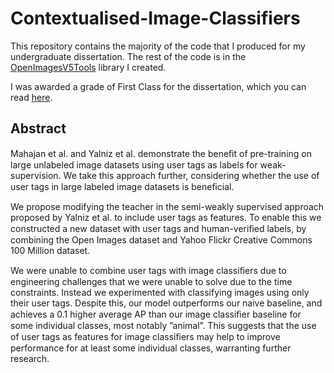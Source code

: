 # Contextualised-Image-Classifiers

This repository contains the majority of the code that I produced for my undergraduate dissertation. The rest of the code is in the [OpenImagesV5Tools](https://github.com/KieranLitschel/OpenImagesV5Tools) library I created. 

I was awarded a grade of First Class for the dissertation, which you can read [here](https://github.com/KieranLitschel/Contextualised-Image-Classifiers/blob/master/Honors_Project_Report.pdf). 

## Abstract

Mahajan et al. and Yalniz et al. demonstrate the beneﬁt of pre-training on large unlabeled image datasets using user tags as labels for weak-supervision. We take this approach further, considering whether the use of user tags in large labeled image datasets is beneﬁcial.

We propose modifying the teacher in the semi-weakly supervised approach proposed by Yalniz et al. to include user tags as features. To enable this we constructed a new dataset with user tags and human-veriﬁed labels, by combining the Open Images dataset and Yahoo Flickr Creative Commons 100 Million dataset.

We were unable to combine user tags with image classiﬁers due to engineering challenges that we were unable to solve due to the time constraints. Instead we experimented with classifying images using only their user tags. Despite this, our model outperforms our naive baseline, and achieves a 0.1 higher average AP than our image classiﬁer baseline for some individual classes, most notably ”animal”. This suggests that the use of user tags as features for image classiﬁers may help to improve performance for at least some individual classes, warranting further research.

